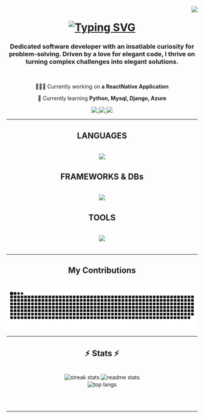 <img align="right" src="https://visitor-badge.laobi.icu/badge?page_id=SamuelSagar20.SamuelSagar20" />

<h1 align="center">
    <a href="https://git.io/typing-svg"><img src="https://readme-typing-svg.herokuapp.com?font=Chakra+Petch&size=35&duration=4000&pause=500&color=F149F7&center=true&random=false&width=435&lines=Hi+There!+%F0%9F%91%8B;I'm+Samuel+Sagar!" alt="Typing SVG" /></a>
</h1>

<h3 align="center">Dedicated software developer with an insatiable curiosity for problem-solving. Driven by a love for elegant code, I thrive on turning complex challenges into elegant solutions.</h3>

<br/>

<div align="center">
 
 👨🏻‍💻 Currently working on **a ReactNative Application**
 
 📝 Currently learning **Python, Mysql, Django, Azure**

 </div>
 
<div align="center"> 
  <a href="mailto:samuelsagar@gmail.com">
    <img src="https://img.shields.io/badge/Gmail-333333?style=for-the-badge&logo=gmail&logoColor=red" />
  </a>
  <a href="https://www.linkedin.com/in/samuel-sagar-849893212/" target="_blank">
    <img src="https://img.shields.io/badge/LinkedIn-0077B5?style=for-the-badge&logo=linkedin&logoColor=white" target="_blank" />
  </a>
  <a href="https://" target="_blank">
     <img src="https://img.shields.io/badge/Portfolio-FF5722?style=for-the-badge&logo=todoist&logoColor=white" target="_blank" /> <!-- sqlite, safari, google-chrome are other good icon options -->
  </a>
</div>

 <hr/>
 
<h2 align="center">LANGUAGES</h2>
<br/>
<div align="center">
    <img src="https://skillicons.dev/icons?i=python,javascript,html,css,c,cpp,cs" /><br>
</div>

<h2 align="center">FRAMEWORKS & DBs</h2>
<br/>
<div align="center">
    <img src="https://skillicons.dev/icons?i=react,django,flask,mysql,sqlite,firebase" /><br>
</div>

<h2 align="center">TOOLS</h2>
<br/>
<div align="center">
    <img src="https://skillicons.dev/icons?i=vscode,visualstudio,androidstudio,anaconda,atom,github,git" />
</div>

<br/>
<hr/>

<div align="center">
  <h2>My Contributions</h2>
  <br>
  <img alt="snake eating my contributions" src="https://raw.githubusercontent.com/SamuelSagar20/SamuelSagar20/output/github-contribution-grid-snake.svg" />
  
  <br/>
</div>

<hr/>

<h2 align="center">⚡ Stats ⚡</h2>
<br>
<div align=center>
  <img width=390 src="https://github-readme-streak-stats-SamuelSagar20.vercel.app/?user=SamuelSagar20&count_private=true&theme=react&border_radius=10" alt="streak stats"/>
  <img width=390 src="https://github-readme-stats-SamuelSagar20.vercel.app/api?username=SamuelSagar20&count_private=true&show_icons=true&theme=react&rank_icon=github&border_radius=10" alt="readme stats" />
  <br/>
  <img width=325 align="center" src="https://github-readme-stats-SamuelSagar20.vercel.app/api/top-langs/?username=SamuelSagar20&hide=HTML&langs_count=8&layout=compact&theme=react&border_radius=10&size_weight=0.5&count_weight=0.5&exclude_repo=github-readme-stats" alt="top langs" />
</div>

<br/><br/>

<hr/>

<br/>

<br/>
